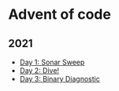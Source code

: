 # Advent of code

## 2021

* [Day 1: Sonar Sweep](2021/day1.py)
* [Day 2: Dive!](2021/day2.py)
* [Day 3: Binary Diagnostic](2021/day3.py)
